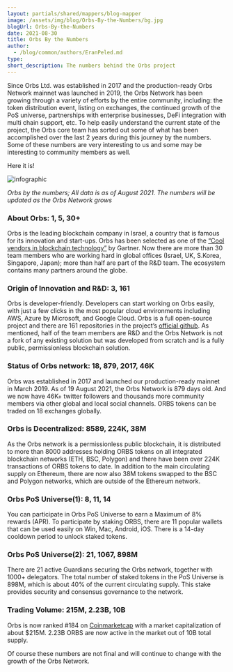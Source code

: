 ```yaml
---
layout: partials/shared/mappers/blog-mapper
image: /assets/img/blog/Orbs-By-the-Numbers/bg.jpg
blogUrl: Orbs-By-the-Numbers
date: 2021-08-30
title: Orbs By the Numbers 
author:
  - /blog/common/authors/EranPeled.md
type:
short_description: The numbers behind the Orbs project
---
```


Since Orbs Ltd. was established in 2017 and the production-ready Orbs Network mainnet was launched in 2019, the Orbs Network has been growing through a variety of efforts by the entire community, including: the token distribution event, listing on exchanges, the continued growth of the PoS universe, partnerships with enterprise businesses, DeFi integration with multi chain support, etc. To help easily understand the current state of the project, the Orbs core team  has  sorted out some of what has been accomplished  over the last 2 years during this journey by the numbers. Some of these numbers are very interesting to us and some may be interesting to community members as well.

Here it is!

![infographic](/assets/img/blog/Orbs-By-the-Numbers/img1.jpg)

_Orbs by the numbers; All data is as of August 2021. The numbers will be updated as the Orbs Network grows_

### About Orbs: 1, 5, 30+

Orbs is the leading blockchain company in Israel, a country that is famous for its innovation and start-ups. Orbs has been selected as one of the [“Cool vendors in blockchain technology”](https://www.gartner.com/en/documents/3889066) by Gartner. Now there are more than 30 team members who are working hard in global offices (Israel, UK, S.Korea, Singapore, Japan); more than half are part of the R&D team. The ecosystem contains many partners around the globe.

### Origin of Innovation and R&D: 3, 161

Orbs is developer-friendly. Developers can start working on Orbs easily, with just a few clicks in the most popular cloud environments including AWS, Azure by Microsoft, and Google Cloud. Orbs is a full open-source project and there are 161 repositories in the project’s [official github](https://github.com/orbs-network). As mentioned, half of the team members are R&D and the Orbs Network is not a fork of any existing solution but was developed from scratch and is a fully public, permissionless blockchain solution.

### Status of Orbs network: 18, 879, 2017, 46K

Orbs was established in 2017 and launched our production-ready mainnet in March 2019. As of 19 August 2021, the Orbs Network is 879 days old. And we now have 46K+ twitter followers and thousands more community members via other global and local social channels. ORBS tokens can be traded on 18 exchanges globally.

### Orbs is Decentralized: 8589, 224K, 38M

As the Orbs network is a permissionless public blockchain, it is distributed to more than 8000 addresses holding ORBS tokens on all integrated blockchain networks (ETH, BSC, Polygon) and there have been over 224K transactions of ORBS tokens to date. In addition to the main circulating supply on Ethereum,  there are now also 38M tokens swapped to the BSC and Polygon networks, which are outside of the Ethereum network.

### Orbs PoS Universe(1): 8, 11, 14

You can participate in Orbs PoS Universe to earn a Maximum of 8% rewards (APR). To participate by staking ORBS, there are 11 popular wallets that can be used easily on Win, Mac, Android, iOS. There is a 14-day cooldown period to unlock staked tokens.

### Orbs PoS Universe(2): 21, 1067, 898M

There are 21 active Guardians securing the Orbs network, together with 1000+ delegators. The total number of staked tokens in the PoS Universe is 898M, which is about 40% of the current circulating supply. This stake provides security and consensus governance to the network.

### Trading Volume: 215M, 2.23B, 10B

Orbs is now ranked #184 on [Coinmarketcap](https://coinmarketcap.com/currencies/orbs/) with a market capitalization of about $215M. 2.23B ORBS are now active in the market out of 10B total supply.


Of course these numbers are not final and will continue to change with the growth of the Orbs Network.

